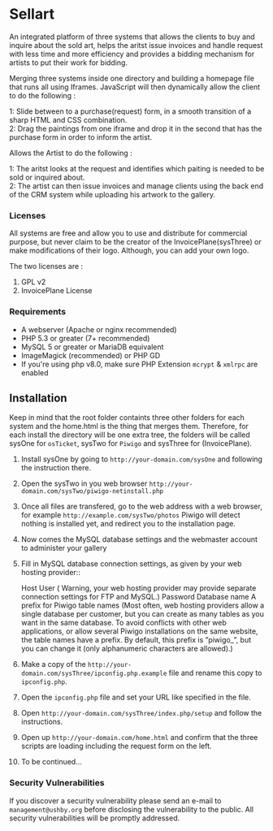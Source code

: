 <h1>Sellart</h1>

An integrated platform of three systems that allows the clients to buy and inquire about the sold art, helps the aritst issue invoices and handle request with less time and more efficiency and provides a bidding mechanism for artists to put their work for bidding.

Merging three systems inside one directory and building a homepage file that runs all using Iframes. JavaScript will then dynamically allow the client to do the following :

1: Slide between to a purchase(request) form, in a smooth transition of a sharp HTML and CSS combination.<br>
2: Drag the paintings from one iframe and drop it in the second that has the purchase form in order to inform the artist.<br>

Allows the Artist to do the following : 

1: The aritst looks at the request and identifies which paiting is needed to be sold or inquired about.<br>
2: The artist can then issue invoices and manage clients using the back end of the CRM system while uploading his artwork to the gallery.<br>

### Licenses
All systems are free and allow you to use and distribute for commercial purpose, but never claim to be the creator of the InvoicePlane(sysThree) or make modifications of their logo. Although, you can add your own logo.

The two licenses are :

1. GPL v2
2. InvoicePlane License 


### Requirements

 * A webserver (Apache or nginx recommended)
 * PHP 5.3 or greater (7+ recommended)
 * MySQL 5 or greater or MariaDB equivalent
 * ImageMagick (recommended) or PHP GD
 * If you're using php v8.0, make sure PHP Extension `mcrypt` & `xmlrpc` are enabled 

## Installation

Keep in mind that the root folder containts three other folders for each system and the home.html is the thing that merges them.
Therefore, for each install the directory will be one extra tree, the folders will be called sysOne for `osTicket`, sysTwo for `Piwigo` and sysThree for (InvoicePlane).

1. Install sysOne by going to `http://your-domain.com/sysOne` and following the instruction there.
2. Open the sysTwo in you web browser `http://your-domain.com/sysTwo/piwigo-netinstall.php`
3. Once all files are transfered, go to the web address with a web browser, for example `http://example.com/sysTwo/photos` Piwigo will detect nothing is installed yet, and redirect you to the installation page.
4. Now comes the MySQL database settings and the webmaster account to administer your gallery
5. Fill in MySQL database connection settings, as given by your web hosting provider::

    Host
    User ( Warning, your web hosting provider may provide separate connection settings for FTP and MySQL.)
    Password
    Database name
    A prefix for Piwigo table names (Most often, web hosting providers allow a single database per customer, but you can create as many tables as you want in the same database. To avoid conflicts with other web applications, or allow several Piwigo installations on the same website, the table names have a prefix. By default, this prefix is ”piwigo_”, but you can change it (only alphanumeric characters are allowed).) 

6. Make a copy of the `http://your-domain.com/sysThree/ipconfig.php.example` file and rename this copy to `ipconfig.php`.
7. Open the `ipconfig.php` file and set your URL like specified in the file.
8. Open `http://your-domain.com/sysThree/index.php/setup` and follow the instructions.
9. Open up `http://your-domain.com/home.html` and confirm that the three scripts are loading including the request form on the left.
10. To be continued...



### Security Vulnerabilities

If you discover a security vulnerability please send an e-mail to `management@ushby.org` before disclosing the vulnerability to the public.
All security vulnerabilities will be promptly addressed.
